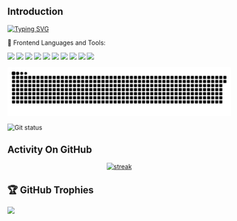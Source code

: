 ## Introduction

[![Typing SVG](https://readme-typing-svg.demolab.com?font=Fira+Code&pause=1000&color=C7F720&random=false&width=435&lines=Hi+%F0%9F%91%8B!;I+am+Akbarshoh+(Anvar))](https://git.io/typing-svg)

🚀 Frontend Languages and Tools:

![](https://img.shields.io/badge/-HTML5-E34F26?logo=html5&logoColor=fff)
![](https://img.shields.io/badge/-CSS3-1572B6?logo=css3&logoColor=fff)
![](https://img.shields.io/badge/-JavaScript-F7DF1E?logo=javascript&logoColor=000)
![](https://img.shields.io/badge/-TypeScript-3178C6?logo=typescript&logoColor=fff)
![](https://img.shields.io/badge/-React-61DAFB?logo=react&logoColor=000)
![](https://img.shields.io/badge/-Next.js-000000?logo=next.js&logoColor=fff)
![](https://img.shields.io/badge/-Tailwind_CSS-06B6D4?logo=tailwind-css&logoColor=fff)
![](https://img.shields.io/badge/-Redux-764ABC?logo=redux&logoColor=fff)
![](https://img.shields.io/badge/-Material_UI-007FFF?logo=mui&logoColor=fff)
![](https://img.shields.io/badge/-Ant_Design-0170FE?logo=ant-design&logoColor=fff)


![Git hub snake](https://raw.githubusercontent.com/theMir8/theMir8/9973dc63b67e2628603de8868cce7a069ff00873/github-contribution-grid-snake.svg)

![Git status](https://github-readme-stats.vercel.app/api?username=Akbarshoh15&count_private=true&show_icons=true&theme=radical)

## Activity On GitHub

<p align="center">
  <a href="https://github.com/Akbarshoh15">      
<img title="stats" alt="streak" src="https://github-readme-streak-stats.herokuapp.com/?user=Akbarshoh15&theme=dark&hide_border=true&stroke=f53b3b"/>
</a> 
</p>

## 🏆 GitHub Trophies

![](https://github-profile-trophy.vercel.app/?username=Akbarshoh15&theme=radical&no-frame=false&no-bg=false&margin-w=4)
